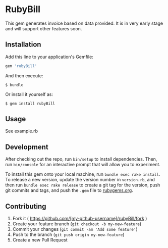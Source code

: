 # RubyBill


This gem generates invoice based on data provided. It is in very early stage and will support other features soon.

## Installation

Add this line to your application's Gemfile:

```ruby
gem 'rubyBill'
```

And then execute:

    $ bundle

Or install it yourself as:

    $ gem install rubyBill

## Usage

See example.rb

## Development

After checking out the repo, run `bin/setup` to install dependencies. Then, run `bin/console` for an interactive prompt that will allow you to experiment.

To install this gem onto your local machine, run `bundle exec rake install`. To release a new version, update the version number in `version.rb`, and then run `bundle exec rake release` to create a git tag for the version, push git commits and tags, and push the `.gem` file to [rubygems.org](https://rubygems.org).

## Contributing

1. Fork it ( https://github.com/[my-github-username]/rubyBill/fork )
2. Create your feature branch (`git checkout -b my-new-feature`)
3. Commit your changes (`git commit -am 'Add some feature'`)
4. Push to the branch (`git push origin my-new-feature`)
5. Create a new Pull Request

